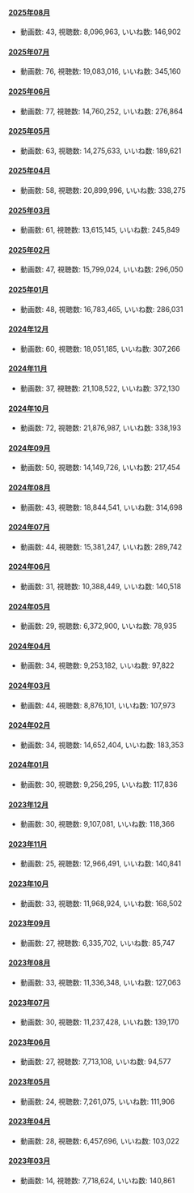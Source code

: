 #### [2025年08月](videos/202508 "wikilink")

-   動画数: 43, 視聴数: 8,096,963, いいね数: 146,902

#### [2025年07月](videos/202507 "wikilink")

-   動画数: 76, 視聴数: 19,083,016, いいね数: 345,160

#### [2025年06月](videos/202506 "wikilink")

-   動画数: 77, 視聴数: 14,760,252, いいね数: 276,864

#### [2025年05月](videos/202505 "wikilink")

-   動画数: 63, 視聴数: 14,275,633, いいね数: 189,621

#### [2025年04月](videos/202504 "wikilink")

-   動画数: 58, 視聴数: 20,899,996, いいね数: 338,275

#### [2025年03月](videos/202503 "wikilink")

-   動画数: 61, 視聴数: 13,615,145, いいね数: 245,849

#### [2025年02月](videos/202502 "wikilink")

-   動画数: 47, 視聴数: 15,799,024, いいね数: 296,050

#### [2025年01月](videos/202501 "wikilink")

-   動画数: 48, 視聴数: 16,783,465, いいね数: 286,031

#### [2024年12月](videos/202412 "wikilink")

-   動画数: 60, 視聴数: 18,051,185, いいね数: 307,266

#### [2024年11月](videos/202411 "wikilink")

-   動画数: 37, 視聴数: 21,108,522, いいね数: 372,130

#### [2024年10月](videos/202410 "wikilink")

-   動画数: 72, 視聴数: 21,876,987, いいね数: 338,193

#### [2024年09月](videos/202409 "wikilink")

-   動画数: 50, 視聴数: 14,149,726, いいね数: 217,454

#### [2024年08月](videos/202408 "wikilink")

-   動画数: 43, 視聴数: 18,844,541, いいね数: 314,698

#### [2024年07月](videos/202407 "wikilink")

-   動画数: 44, 視聴数: 15,381,247, いいね数: 289,742

#### [2024年06月](videos/202406 "wikilink")

-   動画数: 31, 視聴数: 10,388,449, いいね数: 140,518

#### [2024年05月](videos/202405 "wikilink")

-   動画数: 29, 視聴数: 6,372,900, いいね数: 78,935

#### [2024年04月](videos/202404 "wikilink")

-   動画数: 34, 視聴数: 9,253,182, いいね数: 97,822

#### [2024年03月](videos/202403 "wikilink")

-   動画数: 44, 視聴数: 8,876,101, いいね数: 107,973

#### [2024年02月](videos/202402 "wikilink")

-   動画数: 34, 視聴数: 14,652,404, いいね数: 183,353

#### [2024年01月](videos/202401 "wikilink")

-   動画数: 30, 視聴数: 9,256,295, いいね数: 117,836

#### [2023年12月](videos/202312 "wikilink")

-   動画数: 30, 視聴数: 9,107,081, いいね数: 118,366

#### [2023年11月](videos/202311 "wikilink")

-   動画数: 25, 視聴数: 12,966,491, いいね数: 140,841

#### [2023年10月](videos/202310 "wikilink")

-   動画数: 33, 視聴数: 11,968,924, いいね数: 168,502

#### [2023年09月](videos/202309 "wikilink")

-   動画数: 27, 視聴数: 6,335,702, いいね数: 85,747

#### [2023年08月](videos/202308 "wikilink")

-   動画数: 33, 視聴数: 11,336,348, いいね数: 127,063

#### [2023年07月](videos/202307 "wikilink")

-   動画数: 30, 視聴数: 11,237,428, いいね数: 139,170

#### [2023年06月](videos/202306 "wikilink")

-   動画数: 27, 視聴数: 7,713,108, いいね数: 94,577

#### [2023年05月](videos/202305 "wikilink")

-   動画数: 24, 視聴数: 7,261,075, いいね数: 111,906

#### [2023年04月](videos/202304 "wikilink")

-   動画数: 28, 視聴数: 6,457,696, いいね数: 103,022

#### [2023年03月](videos/202303 "wikilink")

-   動画数: 14, 視聴数: 7,718,624, いいね数: 140,861

